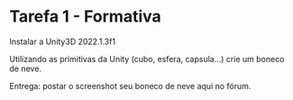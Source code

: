 # Tarefa 1 - Formativa

Instalar a Unity3D 2022.1.3f1

Utilizando as primitivas da Unity (cubo, esfera, capsula...) crie um boneco de neve.

Entrega: postar o screenshot seu boneco de neve aqui no fórum.

